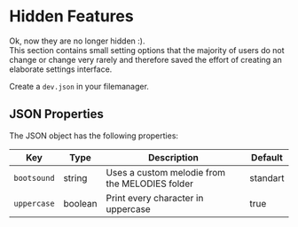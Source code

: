 # Hidden Features

Ok, now they are no longer hidden :).  
This section contains small setting options that the majority of users do not change or change very rarely and therefore saved the effort of creating an elaborate settings interface.

Create a `dev.json` in your filemanager.

## JSON Properties

The JSON object has the following properties:

| Key | Type | Description | Default |
| --- | ---- | ----------- | ------- |
| `bootsound` | string | Uses a custom melodie from the MELODIES folder | standart |
| `uppercase` | boolean | Print every character in uppercase | true |
